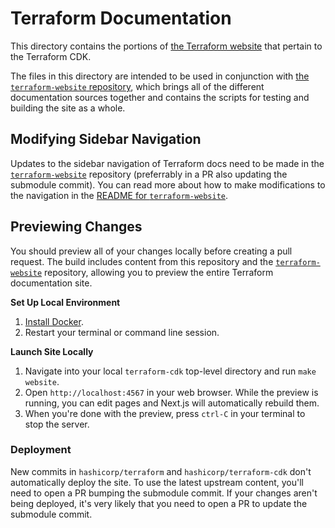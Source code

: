 # Terraform Documentation

This directory contains the portions of [the Terraform website](https://www.terraform.io/) that pertain to the Terraform CDK.

The files in this directory are intended to be used in conjunction with
[the `terraform-website` repository](https://github.com/hashicorp/terraform-website), which brings all of the
different documentation sources together and contains the scripts for testing and building the site as
a whole.

## Modifying Sidebar Navigation

Updates to the sidebar navigation of Terraform docs need to be made in the [`terraform-website`](https://github.com/hashicorp/terraform-website/) repository (preferrably in a PR also updating the submodule commit). You can read more about how to make modifications to the navigation in the [README for `terraform-website`](https://github.com/hashicorp/terraform-website#editing-navigation-sidebars).

## Previewing Changes

You should preview all of your changes locally before creating a pull request. The build includes content from this repository and the [`terraform-website`](https://github.com/hashicorp/terraform-website/) repository, allowing you to preview the entire Terraform documentation site.

**Set Up Local Environment**

1. [Install Docker](https://docs.docker.com/get-docker/).
1. Restart your terminal or command line session.

**Launch Site Locally**

1. Navigate into your local `terraform-cdk` top-level directory and run `make website`.
1. Open `http://localhost:4567` in your web browser. While the preview is running, you can edit pages and Next.js will automatically rebuild them.
1. When you're done with the preview, press `ctrl-C` in your terminal to stop the server.

### Deployment

New commits in `hashicorp/terraform` and `hashicorp/terraform-cdk` don't automatically deploy the site. To use the latest upstream content, you'll need to open a PR bumping the submodule commit. If your changes aren't being deployed, it's very likely that you need to open a PR to update the submodule commit.
